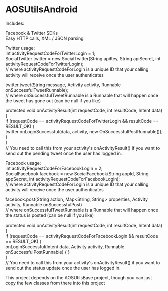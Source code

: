 AOSUtilsAndroid
===============

Includes:

Facebook & Twitter SDKs  
Easy HTTP calls, XML / JSON parsing


Twitter usage:  
int activityRequestCodeForTwitterLogin = 1;  
SocialTwitter twitter = new SocialTwitter(String apiKey, String apiSecret, int activityRequestCodeForTwitterLogin);  
// where activityRequestCodeForLogin is a unique ID that your calling activity will receive once the user authenticates  

twitter.tweet(String message, Activity activity, Runnable onSuccessfulTweetRunnable);  
// where onSuccessfulTweetRunnable is a Runnable that will happen once the tweet has gone out (can be null if you like)

protected void onActivityResult(int requestCode, int resultCode, Intent data) {  
  if (requestCode == activityRequestCodeForTwitterLogin && resultCode == RESULT_OK) {  
    twitter.onLoginSuccessful(data, activity, new OnSuccessfulPostRunnable());  
  }  
}  
// You need to call this from your activity's onActivityResult() if you want to send out the pending tweet once the user has logged in.



Facebook usage:  
int activityRequestCodeForFacebookLogin = 2;  
SocialFacebook facebook = new SocialFacebook(String appId, String appSecret, int activityRequestCodeForFacebookLogin);  
// where activityRequestCodeForLogin is a unique ID that your calling activity will receive once the user authenticates

facebook.post(String action, Map<String, String> properties, Activity activity, Runnable onSuccessfulPost)  
// where onSuccessfulTweetRunnable is a Runnable that will happen once the status is posted (can be null if you like)

protected void onActivityResult(int requestCode, int resultCode, Intent data) {  
  if (requestCode == activityRequestCodeForFacebookLogin && resultCode == RESULT_OK) {  
    onLoginSuccessful(Intent data, Activity activity, Runnable onSuccessfulPostRunnable) {
  }  
}  
// You need to call this from your activity's onActivityResult() if you want to send out the status update once the user has logged in.



This project depends on the AOSUtilsBase project, though you can just copy the few classes from there into this project
